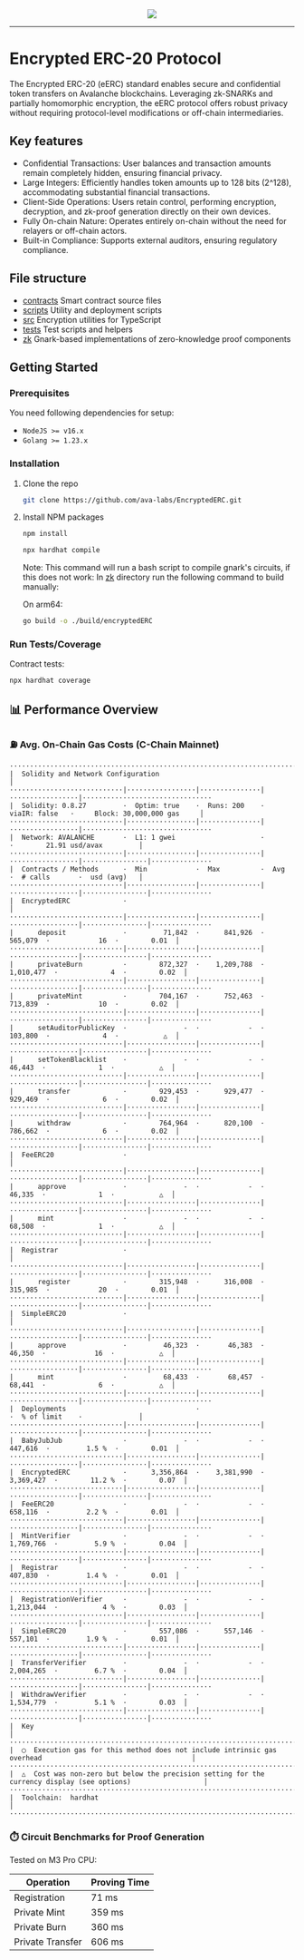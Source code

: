 <div align="center">
  <img src="images/banner.png">
</div>

---

# Encrypted ERC-20 Protocol

The Encrypted ERC-20 (eERC) standard enables secure and confidential token transfers on Avalanche blockchains. Leveraging zk-SNARKs and partially homomorphic encryption, the eERC protocol offers robust privacy without requiring protocol-level modifications or off-chain intermediaries.

## Key features

- Confidential Transactions: User balances and transaction amounts remain completely hidden, ensuring financial privacy.
- Large Integers: Efficiently handles token amounts up to 128 bits (2^128), accommodating substantial financial transactions.
- Client-Side Operations: Users retain control, performing encryption, decryption, and zk-proof generation directly on their own devices.
- Fully On-chain Nature: Operates entirely on-chain without the need for relayers or off-chain actors.
- Built-in Compliance: Supports external auditors, ensuring regulatory compliance.

## File structure

- [contracts](#contracts) Smart contract source files
- [scripts](#scripts) Utility and deployment scripts
- [src](#src) Encryption utilities for TypeScript
- [tests](#tests) Test scripts and helpers
- [zk](#zk) Gnark-based implementations of zero-knowledge proof components

## Getting Started

### Prerequisites

You need following dependencies for setup:

- `NodeJS >= v16.x `
- `Golang >= 1.23.x `

### Installation

1. Clone the repo
   ```sh
   git clone https://github.com/ava-labs/EncryptedERC.git
   ```
2. Install NPM packages

   ```sh
   npm install
   ```
   ```sh
   npx hardhat compile
   ```

   Note: This command will run a bash script to compile gnark's circuits, if this does not work:
   In [zk](#zk) directory run the following command to build manually:

   On arm64:

   ```sh
   go build -o ./build/encryptedERC
   ```

### Run Tests/Coverage

Contract tests:

```
npx hardhat coverage
```

## 📊 Performance Overview

### ⛽ Avg. On-Chain Gas Costs (C-Chain Mainnet)

```
·················································································································
|  Solidity and Network Configuration                                                                           │
····························|·················|···············|·················|································
|  Solidity: 0.8.27         ·  Optim: true    ·  Runs: 200    ·  viaIR: false   ·     Block: 30,000,000 gas     │
····························|·················|···············|·················|································
|  Network: AVALANCHE       ·  L1: 1 gwei                     ·                 ·        21.91 usd/avax         │
····························|·················|···············|·················|················|···············
|  Contracts / Methods      ·  Min            ·  Max          ·  Avg            ·  # calls       ·  usd (avg)   │
····························|·················|···············|·················|················|···············
|  EncryptedERC             ·                                                                                   │
····························|·················|···············|·················|················|···············
|      deposit              ·         71,842  ·      841,926  ·        565,079  ·            16  ·        0.01  │
····························|·················|···············|·················|················|···············
|      privateBurn          ·        872,327  ·    1,209,788  ·      1,010,477  ·             4  ·        0.02  │
····························|·················|···············|·················|················|···············
|      privateMint          ·        704,167  ·      752,463  ·        713,839  ·            10  ·        0.02  │
····························|·················|···············|·················|················|···············
|      setAuditorPublicKey  ·              -  ·            -  ·        103,800  ·             4  ·           △  │
····························|·················|···············|·················|················|···············
|      setTokenBlacklist    ·              -  ·            -  ·         46,443  ·             1  ·           △  │
····························|·················|···············|·················|················|···············
|      transfer             ·        929,453  ·      929,477  ·        929,469  ·             6  ·        0.02  │
····························|·················|···············|·················|················|···············
|      withdraw             ·        764,964  ·      820,100  ·        786,662  ·             6  ·        0.02  │
····························|·················|···············|·················|················|···············
|  FeeERC20                 ·                                                                                   │
····························|·················|···············|·················|················|···············
|      approve              ·              -  ·            -  ·         46,335  ·             1  ·           △  │
····························|·················|···············|·················|················|···············
|      mint                 ·              -  ·            -  ·         68,508  ·             1  ·           △  │
····························|·················|···············|·················|················|···············
|  Registrar                ·                                                                                   │
····························|·················|···············|·················|················|···············
|      register             ·        315,948  ·      316,008  ·        315,985  ·            20  ·        0.01  │
····························|·················|···············|·················|················|···············
|  SimpleERC20              ·                                                                                   │
····························|·················|···············|·················|················|···············
|      approve              ·         46,323  ·       46,383  ·         46,350  ·            16  ·           △  │
····························|·················|···············|·················|················|···············
|      mint                 ·         68,433  ·       68,457  ·         68,441  ·             6  ·           △  │
····························|·················|···············|·················|················|···············
|  Deployments                                ·                                 ·  % of limit    ·              │
····························|·················|···············|·················|················|···············
|  BabyJubJub               ·              -  ·            -  ·        447,616  ·         1.5 %  ·        0.01  │
····························|·················|···············|·················|················|···············
|  EncryptedERC             ·      3,356,864  ·    3,381,990  ·      3,369,427  ·        11.2 %  ·        0.07  │
····························|·················|···············|·················|················|···············
|  FeeERC20                 ·              -  ·            -  ·        658,116  ·         2.2 %  ·        0.01  │
····························|·················|···············|·················|················|···············
|  MintVerifier             ·              -  ·            -  ·      1,769,766  ·         5.9 %  ·        0.04  │
····························|·················|···············|·················|················|···············
|  Registrar                ·              -  ·            -  ·        407,830  ·         1.4 %  ·        0.01  │
····························|·················|···············|·················|················|···············
|  RegistrationVerifier     ·              -  ·            -  ·      1,213,044  ·           4 %  ·        0.03  │
····························|·················|···············|·················|················|···············
|  SimpleERC20              ·        557,086  ·      557,146  ·        557,101  ·         1.9 %  ·        0.01  │
····························|·················|···············|·················|················|···············
|  TransferVerifier         ·              -  ·            -  ·      2,004,265  ·         6.7 %  ·        0.04  │
····························|·················|···············|·················|················|···············
|  WithdrawVerifier         ·              -  ·            -  ·      1,534,779  ·         5.1 %  ·        0.03  │
····························|·················|···············|·················|················|···············
|  Key                                                                                                          │
·················································································································
|  ◯  Execution gas for this method does not include intrinsic gas overhead                                     │
·················································································································
|  △  Cost was non-zero but below the precision setting for the currency display (see options)                  │
·················································································································
|  Toolchain:  hardhat                                                                                          │
·················································································································
```

### ⏱️ Circuit Benchmarks for Proof Generation

Tested on M3 Pro CPU:

| **Operation**    | **Proving Time** |
| ---------------- | ---------------- |
| Registration     | 71 ms            |
| Private Mint     | 359 ms           |
| Private Burn     | 360 ms           |
| Private Transfer | 606 ms           |
